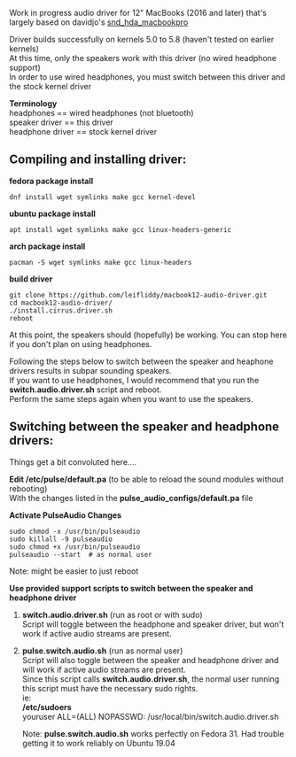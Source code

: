 Work in progress audio driver for 12" MacBooks (2016 and later) that's largely based on davidjo's [snd_hda_macbookpro](https://github.com/davidjo/snd_hda_macbookpro)  

Driver builds successfully on kernels 5.0 to 5.8 (haven't tested on earlier kernels)  
At this time, only the speakers work with this driver (no wired headphone support)  
In order to use wired headphones, you must switch between this driver and the stock kernel driver  

**Terminology**   
headphones == wired headphones (not bluetooth)  
speaker driver == this driver   
headphone driver == stock kernel driver  


Compiling and installing driver:
-------------

**fedora package install**
```
dnf install wget symlinks make gcc kernel-devel
```
**ubuntu package install**  
```
apt install wget symlinks make gcc linux-headers-generic
```
**arch package install**  
```
pacman -S wget symlinks make gcc linux-headers
```
**build driver**  
```
git clone https://github.com/leifliddy/macbook12-audio-driver.git  
cd macbook12-audio-driver/
./install.cirrus.driver.sh
reboot
```

At this point, the speakers should (hopefully) be working. You can stop here if you don't plan on using headphones.

Following the steps below to switch between the speaker and heaphone drivers results in subpar sounding speakers.  
If you want to use headphones, I would recommend that you run the **switch.audio.driver.sh** script and reboot.  
Perform the same steps again when you want to use the speakers.  


Switching between the speaker and headphone drivers:
-----------
Things get a bit convoluted here....


**Edit /etc/pulse/default.pa**  (to be able to reload the sound modules without rebooting)  
   With the changes listed in the **pulse_audio_configs/default.pa** file

**Activate PulseAudio Changes**  
```
sudo chmod -x /usr/bin/pulseaudio
sudo killall -9 pulseaudio
sudo chmod +x /usr/bin/pulseaudio
pulseaudio --start  # as normal user
```
Note: might be easier to just reboot  


**Use provided support scripts to switch between the speaker and headphone driver**  
1. **switch.audio.driver.sh** (run as root or with sudo)  
   Script will toggle between the headphone and speaker driver, but won't work if active audio streams are present.  


2. **pulse.switch.audio.sh** (run as normal user)  
   Script will also toggle between the speaker and headphone driver and will work if active audio streams are present.   
   Since this script calls **switch.audio.driver.sh**, the normal user running this script must have the necessary sudo rights.  
   ie:  
   **/etc/sudoers**   
   youruser ALL=(ALL) NOPASSWD: /usr/local/bin/switch.audio.driver.sh 

   Note: **pulse.switch.audio.sh** works perfectly on Fedora 31. Had trouble getting it to work reliably on Ubuntu 19.04  
